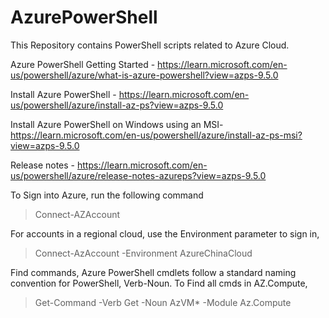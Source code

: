 # AzurePowerShell
This Repository contains PowerShell scripts related to Azure Cloud.


Azure PowerShell Getting Started - https://learn.microsoft.com/en-us/powershell/azure/what-is-azure-powershell?view=azps-9.5.0

Install Azure PowerShell - https://learn.microsoft.com/en-us/powershell/azure/install-az-ps?view=azps-9.5.0

Install Azure PowerShell on Windows using an MSI- https://learn.microsoft.com/en-us/powershell/azure/install-az-ps-msi?view=azps-9.5.0

Release notes - https://learn.microsoft.com/en-us/powershell/azure/release-notes-azureps?view=azps-9.5.0


To Sign into Azure, run the following command

> Connect-AZAccount

For accounts in a regional cloud, use the Environment parameter to sign in,

> Connect-AzAccount -Environment AzureChinaCloud

Find commands, Azure PowerShell cmdlets follow a standard naming convention for PowerShell, Verb-Noun. To Find all cmds in AZ.Compute,

> Get-Command -Verb Get -Noun AzVM* -Module Az.Compute

